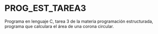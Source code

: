 # PROG_EST_TAREA3
Programa en lenguaje C, tarea 3 de la materia programación estructurada, programa que calculara el área de una corona circular.
